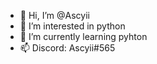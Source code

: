 - 👋 Hi, I’m @Ascyii
- 👀 I’m interested in python
- 🌱 I’m currently learning pyhton
- 📫 Discord: Ascyii#565

<!---
Ascyii/Ascyii is a ✨ special ✨ repository because its `README.md` (this file) appears on your GitHub profile.
You can click the Preview link to take a look at your changes.
--->
